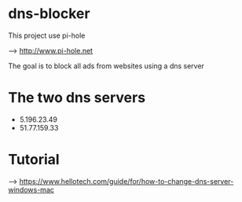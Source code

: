 # dns-blocker

This project use pi-hole

--> http://www.pi-hole.net

The goal is to block all ads from websites using a dns server


# The two dns servers
- 5.196.23.49
- 51.77.159.33


# Tutorial

--> https://www.hellotech.com/guide/for/how-to-change-dns-server-windows-mac
